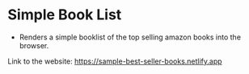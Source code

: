 # Simple Book List

- Renders a simple booklist of the top selling amazon books into the browser.

Link to the website: https://sample-best-seller-books.netlify.app
